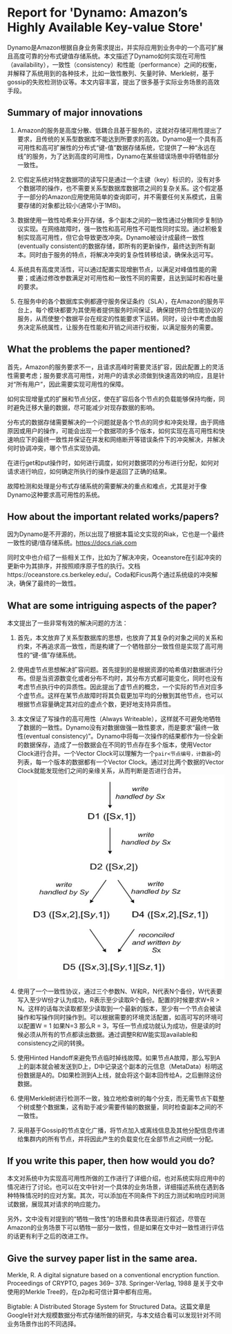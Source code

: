 # Report for 'Dynamo: Amazon’s Highly Available Key-value Store'
Dynamo是Amazon根据自身业务需求提出，并实际应用到业务中的一个高可扩展且高度可靠的分布式键值存储系统。本文描述了Dynamo如何实现在可用性（availability），一致性（consistency）和性能（performance）之间的权衡，并解释了系统用到的各种技术，比如一致性散列、矢量时钟、Merkle树，基于gossip的失败检测协议等。本文内容丰富，提出了很多基于实际业务场景的高效手段。

## Summary of major innovations
1. Amazon的服务是高度分散、低耦合且基于服务的，这就对存储可用性提出了要求，且传统的关系型数据库不能达到所要求的高效。Dynamo是一个具有高可用性和高可扩展性的分布式“键-值”数据存储系统，它提供了一种“永远在线”的服务，为了达到高度的可用性，Dynamo在某些错误场景中将牺牲部分一致性。

2. 它假定系统对特定数据项的读写只是通过一个主键（key）标识的，没有对多个数据项的操作，也不需要关系型数据库数据项之间的复杂关系。这个假定基于一部分的Amazon应用使用简单的查询即可，并不需要任何关系模式，且需要存储的对象都比较小(通常小于1MB)。

3. 数据使用一致性哈希来分开存储，多个副本之间的一致性通过分散同步复制协议实现。在网络故障时，强一致性和高可用性不可能性同时实现。通过积极复制实现高可用性，但它会导致更改冲突。Dynamo被设计成最终一致性(eventually consistent)的数据存储，即所有的更新操作，最终达到所有副本。同时由于服务的特点，将解决冲突的复杂性转移给读，确保永远可写。

4. 系统具有高度灵活性，可以通过配置实现增删节点，以满足对峰值性能的需要；或通过修改参数满足对可用性和一致性不同的需要，且达到延时和吞吐量的要求。

5. 在服务中的各个数据库实例都遵守服务保证条约（SLA），在Amazon的服务平台上，每个模块都要为其使用者提供服务时间保证，确保提供符合性能协议的服务，从而使整个数据平台在规定的性能要求下运转。同时，设计中考虑由服务决定系统属性，让服务在性能和开销之间进行权衡，以满足服务的需要。

## What the problems the paper mentioned?
首先，Amazon的服务要求不一，且请求高峰时需要灵活扩容，因此配置上的灵活性需要考虑；服务要求高可用性，对用户的请求必须做到快速高效的响应，且是针对“所有用户”，因此需要实现可用性的保障。

如何实现增量式的扩展和节点分区，使在扩容后各个节点的负载能够保持均衡，同时避免迁移大量的数据，尽可能减少对现存数据的影响。

分布式的数据存储需要解决的一个问题就是各个节点的同步和冲突处理，由于网络原因或用户的操作，可能会出现一个数据项的多个版本，如何实现在高可用性和快速响应下的最终一致性并保证在并发和网络断开等错误条件下的冲突解决，并解决何时协调冲突，哪个节点实现协调。

在进行get和put操作时，如何进行调度，如何对数据项的分布进行分配，如何对请求进行响应，如何确定所执行的操作是返回了正确的结果。

故障检测和处理是分布式存储系统的需要解决的重点和难点，尤其是对于像Dynamo这种要求高可用性的系统。

## How about the important related works/papers?
因为Dynamo是不开源的，所以出现了根据本篇论文实现的Riak，它也是一个最终一致性的键/值存储系统。https://docs.riak.com

同时文中也介绍了一些相关工作，比如为了解决冲突，Oceanstore在引起冲突的更新中为其排序，并按照顺序原子性的执行。文档https://oceanstore.cs.berkeley.edu/。Coda和Ficus两个通过系统级的冲突解决，确保了最终的一致性。

## What are some intriguing aspects of the paper?
本文提出了一些非常有效的解决问题的方法：

1. 首先，本文放弃了关系型数据库的思想，也放弃了其复杂的对象之间的关系和约束，不再追求高一致性，而是构建了一个牺牲部分一致性但是实现了高可用性的“键-值”存储系统。

2. 使用虚节点思想解决扩容问题。首先提到的是根据资源的哈希值对数据进行分布。但是当资源数变化或者分布不均时，其分布方式都可能变化，同时也没有考虑节点执行中的异质性。因此提出了虚节点的概念，一个实际的节点对应多个虚节点。这样在某节点故障时将其负载更加平均的分散到其他节点，也可以根据节点容量确定其对应的虚点个数，更好地支持异质性。

3. 本文保证了写操作的高可用性（Always Writeable），这样就不可避免地牺牲了数据的一致性。Dynamo没有对数据做强一致性要求，而是要求“最终一致性(eventual consistency)”。Dynamo中将每一次操作的结果都作为一份全新的数据保存，造成了一份数据会在不同的节点存在多个版本，使用Vector Clock进行合并。一个Vector Clock可以理解为一个`pair<节点编号，计数器>`的列表，每一个版本的数据都有一个Vector Clock。通过对比两个数据的Vector Clock就能发现他们之间的亲缘关系，从而判断是否进行合并。
![](figure/image005.png)

4. 使用了一个一致性协议，通过三个参数N、W和R，N代表N个备份，W代表要写入至少W份才认为成功，R表示至少读取R个备份。配置的时候要求W+R > N。这样的话每次读取都至少读取到一个最新的版本，至少有一个节点会被读操作和写操作同时操作到。可以根据需要的环境灵活配置，如高可写的环境可以配置W = 1 如果N=3 那么R = 3，写任一节点成功就认为成功，但是读的时候必须从所有的节点都读出数据。通过调整R和W能实现available和consistency之间的转换。

5. 使用Hinted Handoff来避免节点临时掉线故障。如果节点A故障，那么写到A上的副本就会被发送到D上，D中记录这个副本的元信息（MetaData）标明这份数据是A的。D如果检测到A上线，就会将这个副本回传给A，之后删除这份数据。

6. 使用Merkle树进行检测不一致，独立地检查树的每个分支，而无需节点下载整个树或整个数据集，这有助于减少需要传输的数据量，同时检查副本之间的不一致性。

7. 采用基于Gossip的节点变化广播，将节点加入或离线信息及其他分配信息传递给集群内的所有节点，并将因此产生的负载变化在全部节点之间统一分配。

## If you write this paper, then how would you do?
本文对系统中为实现高可用性所做的工作进行了详细介绍，也对系统实际应用中的情况进行了讨论。也可以在文中针对一个具体的业务场景，详细描述系统在遇到各种特殊情况时的应对方案。其次，可以添加在不同条件下的压力测试和响应时间测试数据，展现其对请求的响应能力。

另外，文中没有对提到的“牺牲一致性”的场景和具体表现进行叙述，尽管在Amazon的业务场景下可以牺牲一部分一致性，但是如果在文中对一致性进行评估的话更有利于之后的改进工作。

## Give the survey paper list in the same area.
 Merkle, R. A digital signature based on a conventional encryption function. Proceedings of CRYPTO, pages 369– 378. Springer-Verlag, 1988 是关于文中使用的Merkle Tree的，在p2p和可信计算中都有应用。

 Bigtable: A Distributed Storage System for Structured Data。这篇文章是Google针对大规模数据分布式存储所做的研究，与本文结合看可以发现针对不同业务场景作出的不同选择。